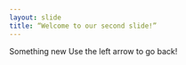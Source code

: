 ```yaml
---
layout: slide
title: “Welcome to our second slide!”
---
```

Something new
Use the left arrow to go back!
 
